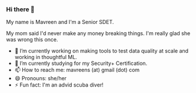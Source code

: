 ### Hi there 👋

My name is Mavreen and I'm a Senior SDET. 

My mom said I'd never make any money breaking things. I'm really glad she was wrong this once.

- 🔭 I’m currently working on making tools to test data quality at scale and working in thoughtful ML.
- 🌱 I’m currently studying for my Security+ Certification.
- 📫 How to reach me: mavreens (at) gmail (dot) com
- 😄 Pronouns: she/her
- ⚡ Fun fact: I'm an advid scuba diver!

